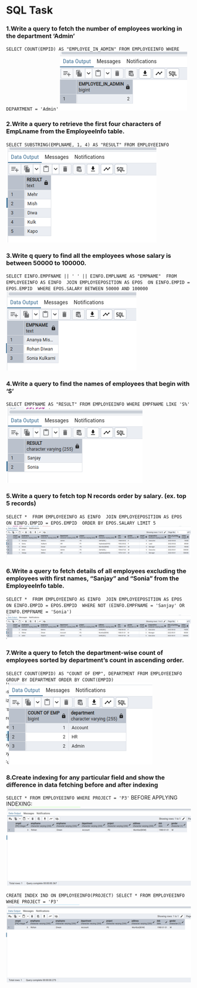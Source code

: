 # SQL Task

### 1.Write a query to fetch the number of employees working in the department ‘Admin’
`SELECT COUNT(EMPID) AS "EMPLOYEE_IN_ADMIN" FROM EMPLOYEEINFO WHERE DEPARTMENT = 'Admin'` 
![Task 1](./outputs/task1.png)


### 2.Write a query to retrieve the first four characters of  EmpLname from the EmployeeInfo table.
`SELECT SUBSTRING(EMPLNAME, 1, 4) AS "RESULT" FROM EMPLOYEEINFO`
![Task 2](./outputs/task2.png)


### 3.Write q query to find all the employees whose salary is between 50000 to 100000.
`SELECT EINFO.EMPFNAME || ' ' || EINFO.EMPLNAME AS "EMPNAME" 
FROM EMPLOYEEINFO AS EINFO 
JOIN EMPLOYEEPOSITION AS EPOS 
ON EINFO.EMPID = EPOS.EMPID 
WHERE EPOS.SALARY BETWEEN 50000 AND 100000`
![Task 3](./outputs/task3.png)


### 4.Write a query to find the names of employees that begin with ‘S’
`SELECT EMPFNAME AS "RESULT"
FROM EMPLOYEEINFO
WHERE EMPFNAME LIKE 'S%'`
![Task 4](./outputs/task4.png)


### 5.Write a query to fetch top N records order by salary. (ex. top 5 records)
`SELECT * 
FROM EMPLOYEEINFO AS EINFO 
JOIN EMPLOYEEPOSITION AS EPOS 
ON EINFO.EMPID = EPOS.EMPID 
ORDER BY EPOS.SALARY
LIMIT 5`
![Task 5](./outputs/task5.png)


### 6.Write a query to fetch details of all employees excluding the employees with first names, “Sanjay” and “Sonia” from the EmployeeInfo table.
`SELECT * 
FROM EMPLOYEEINFO AS EINFO 
JOIN EMPLOYEEPOSITION AS EPOS 
ON EINFO.EMPID = EPOS.EMPID 
WHERE NOT (EINFO.EMPFNAME = 'Sanjay'
OR EINFO.EMPFNAME = 'Sonia')`
![Task 6](./outputs/task6.png)


### 7.Write a query to fetch the department-wise count of employees sorted by department’s count in ascending order.
`SELECT COUNT(EMPID) AS "COUNT OF EMP", DEPARTMENT FROM EMPLOYEEINFO
GROUP BY DEPARTMENT
ORDER BY COUNT(EMPID)`
![Task 7](./outputs/task7.png)


### 8.Create indexing for any particular field and show the difference in data fetching before and after indexing
`SELECT * FROM EMPLOYEEINFO WHERE PROJECT = 'P3'`
BEFORE APPLYING INDEXING:
![Before](./outputs/before.png)

`CREATE INDEX IND
ON
EMPLOYEEINFO(PROJECT)
SELECT * FROM EMPLOYEEINFO WHERE PROJECT = 'P3'`
![After](./outputs/after.png)